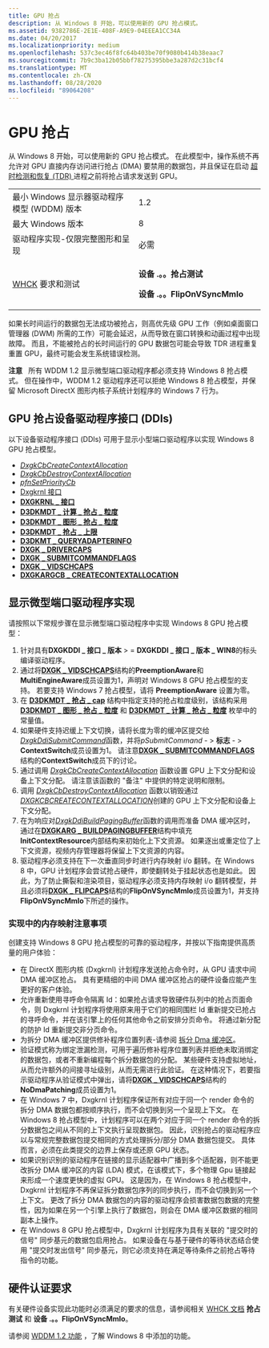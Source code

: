 ```yaml
---
title: GPU 抢占
description: 从 Windows 8 开始，可以使用新的 GPU 抢占模式。
ms.assetid: 9382786E-2E1E-408F-A9E9-04EEEA1CC34A
ms.date: 04/20/2017
ms.localizationpriority: medium
ms.openlocfilehash: 537c3ec46f8fc64b403be70f9080b414b38eaac7
ms.sourcegitcommit: 7b9c3ba12b05bbf78275395bbe3a287d2c31bcf4
ms.translationtype: MT
ms.contentlocale: zh-CN
ms.lasthandoff: 08/28/2020
ms.locfileid: "89064208"
---
```

# <a name="gpu-preemption"></a>GPU 抢占


从 Windows 8 开始，可以使用新的 GPU 抢占模式。 在此模型中，操作系统不再允许对 GPU 直接内存访问进行抢占 (DMA) 要禁用的数据包，并且保证在启动 [超时检测和恢复 (TDR) ](timeout-detection-and-recovery.md) 进程之前将抢占请求发送到 GPU。

<table>
<colgroup>
<col width="50%" />
<col width="50%" />
</colgroup>
<tbody>
<tr class="odd">
<td align="left">最小 Windows 显示器驱动程序模型 (WDDM) 版本</td>
<td align="left">1.2</td>
</tr>
<tr class="even">
<td align="left">最大 Windows 版本</td>
<td align="left">8</td>
</tr>
<tr class="odd">
<td align="left">驱动程序实现-仅限完整图形和呈现</td>
<td align="left">必需</td>
</tr>
<tr class="even">
<td align="left"><a href="https://docs.microsoft.com/windows-hardware/test/hlk/windows-hardware-lab-kit" data-raw-source="[WHCK](/windows-hardware/test/hlk/windows-hardware-lab-kit)">WHCK</a> 要求和测试</td>
<td align="left"><p><strong>设备 .。。抢占测试</strong></p>
<p><strong>设备 .。。FlipOnVSyncMmIo</strong></p></td>
</tr>
</tbody>
</table>

 

如果长时间运行的数据包无法成功被抢占，则高优先级 GPU 工作（例如桌面窗口管理器 (DWM) 所需的工作）可能会延迟，从而导致在窗口转换和动画过程中出现故障。 而且，不能被抢占的长时间运行的 GPU 数据包可能会导致 TDR 进程重复重置 GPU，最终可能会发生系统错误检测。

**注意**   所有 WDDM 1.2 显示微型端口驱动程序都必须支持 Windows 8 抢占模式。 但在操作中，WDDM 1.2 驱动程序还可以拒绝 Windows 8 抢占模型，并保留 Microsoft DirectX 图形内核子系统计划程序的 Windows 7 行为。

 

## <a name="span-idgpu_preemption_device_driver_interfaces__ddis_spanspan-idgpu_preemption_device_driver_interfaces__ddis_spanspan-idgpu_preemption_device_driver_interfaces__ddis_spangpu-preemption-device-driver-interfaces-ddis"></a><span id="GPU_preemption_device_driver_interfaces__DDIs_"></span><span id="gpu_preemption_device_driver_interfaces__ddis_"></span><span id="GPU_PREEMPTION_DEVICE_DRIVER_INTERFACES__DDIS_"></span>GPU 抢占设备驱动程序接口 (DDIs) 


以下设备驱动程序接口 (DDIs) 可用于显示小型端口驱动程序以实现 Windows 8 GPU 抢占模型。

-   [*DxgkCbCreateContextAllocation*](/windows-hardware/drivers/ddi/d3dkmddi/nc-d3dkmddi-dxgkcb_createcontextallocation)
-   [*DxgkCbDestroyContextAllocation*](/windows-hardware/drivers/ddi/d3dkmddi/nc-d3dkmddi-dxgkcb_destroycontextallocation)
-   [*pfnSetPriorityCb*](/windows-hardware/drivers/ddi/d3dumddi/nc-d3dumddi-pfnd3dddi_setprioritycb)
-   [Dxgkrnl 接口](/windows-hardware/drivers/ddi/index)
-   [**DXGKRNL \_ 接口**](/windows-hardware/drivers/ddi/dispmprt/ns-dispmprt-_dxgkrnl_interface)
-   [**D3DKMDT \_ 计算 \_ 抢占 \_ 粒度**](/windows-hardware/drivers/ddi/d3dkmdt/ne-d3dkmdt-_d3dkmdt_compute_preemption_granularity)
-   [**D3DKMDT \_ 图形 \_ 抢占 \_ 粒度**](/windows-hardware/drivers/ddi/d3dkmdt/ne-d3dkmdt-_d3dkmdt_graphics_preemption_granularity)
-   [**D3DKMDT \_ 抢占 \_ 上限**](/windows-hardware/drivers/ddi/d3dkmdt/ns-d3dkmdt-_d3dkmdt_preemption_caps)
-   [**D3DKMT \_ QUERYADAPTERINFO**](/windows-hardware/drivers/ddi/d3dkmthk/ns-d3dkmthk-_d3dkmt_queryadapterinfo)
-   [**DXGK \_ DRIVERCAPS**](/windows-hardware/drivers/ddi/d3dkmddi/ns-d3dkmddi-_dxgk_drivercaps)
-   [**DXGK \_ SUBMITCOMMANDFLAGS**](/windows-hardware/drivers/ddi/d3dkmddi/ns-d3dkmddi-_dxgk_submitcommandflags)
-   [**DXGK \_ VIDSCHCAPS**](/windows-hardware/drivers/ddi/d3dkmddi/ns-d3dkmddi-_dxgk_vidschcaps)
-   [**DXGKARGCB \_ CREATECONTEXTALLOCATION**](/windows-hardware/drivers/ddi/d3dkmddi/ns-d3dkmddi-_dxgkargcb_createcontextallocation)

## <a name="span-iddisplay_miniport_driver_implementationspanspan-iddisplay_miniport_driver_implementationspanspan-iddisplay_miniport_driver_implementationspandisplay-miniport-driver-implementation"></a><span id="Display_miniport_driver_implementation"></span><span id="display_miniport_driver_implementation"></span><span id="DISPLAY_MINIPORT_DRIVER_IMPLEMENTATION"></span>显示微型端口驱动程序实现


请按照以下常规步骤在显示微型端口驱动程序中实现 Windows 8 GPU 抢占模型：

1.  针对具有**DXGKDDI \_ 接口 \_ 版本** &gt; =  **DXGKDDI \_ 接口 \_ 版本 \_ WIN8**的标头编译驱动程序。
2.  通过将[**DXGK \_ VIDSCHCAPS**](/windows-hardware/drivers/ddi/d3dkmddi/ns-d3dkmddi-_dxgk_vidschcaps)结构的**PreemptionAware**和**MultiEngineAware**成员设置为1，声明对 Windows 8 GPU 抢占模型的支持。 若要支持 Windows 7 抢占模型，请将 **PreemptionAware** 设置为零。
3.  在 [**D3DKMDT \_ 抢占 \_ cap**](/windows-hardware/drivers/ddi/d3dkmdt/ns-d3dkmdt-_d3dkmdt_preemption_caps) 结构中指定支持的抢占粒度级别，该结构采用 [**D3DKMDT \_ 图形 \_ 抢占 \_ 粒度**](/windows-hardware/drivers/ddi/d3dkmdt/ne-d3dkmdt-_d3dkmdt_graphics_preemption_granularity) 和 [**D3DKMDT \_ 计算 \_ 抢占 \_ 粒度**](/windows-hardware/drivers/ddi/d3dkmdt/ne-d3dkmdt-_d3dkmdt_compute_preemption_granularity) 枚举中的常量值。
4.  如果硬件支持迟缓上下文切换，请将长度为零的缓冲区提交给[*DxgkDdiSubmitCommand*](/windows-hardware/drivers/ddi/d3dkmddi/nc-d3dkmddi-dxgkddi_submitcommand)函数，并将*pSubmitCommand* - &gt; **标志** - &gt; **ContextSwitch**成员设置为1。 请注意[**DXGK \_ SUBMITCOMMANDFLAGS**](/windows-hardware/drivers/ddi/d3dkmddi/ns-d3dkmddi-_dxgk_submitcommandflags)结构的**ContextSwitch**成员下的讨论。
5.  通过调用 [*DxgkCbCreateContextAllocation*](/windows-hardware/drivers/ddi/d3dkmddi/nc-d3dkmddi-dxgkcb_createcontextallocation) 函数设置 GPU 上下文分配和设备上下文分配。 请注意该函数的 "备注" 中提供的特定说明和限制。
6.  调用 [*DxgkCbDestroyContextAllocation*](/windows-hardware/drivers/ddi/d3dkmddi/nc-d3dkmddi-dxgkcb_destroycontextallocation) 函数以销毁通过 [*DXGKCBCREATECONTEXTALLOCATION*](/windows-hardware/drivers/ddi/d3dkmddi/nc-d3dkmddi-dxgkcb_createcontextallocation)创建的 GPU 上下文分配和设备上下文分配。
7.  在为响应对[*DxgkDdiBuildPagingBuffer*](/windows-hardware/drivers/ddi/d3dkmddi/nc-d3dkmddi-dxgkddi_buildpagingbuffer)函数的调用而准备 DMA 缓冲区时，通过在[**DXGKARG \_ BUILDPAGINGBUFFER**](/windows-hardware/drivers/ddi/d3dkmddi/ns-d3dkmddi-_dxgkarg_buildpagingbuffer)结构中填充**InitContextResource**内部结构来初始化上下文资源。 如果逐出或重定位了上下文资源，视频内存管理器将保留上下文资源的内容。
8.  驱动程序必须支持在下一次垂直同步时进行内存映射 i/o 翻转。在 Windows 8 中，GPU 计划程序会尝试抢占硬件，即使翻转处于挂起状态也是如此。 因此，为了防止撕裂和渲染项目，驱动程序必须支持内存映射 i/o 翻转模型，并且必须将[**DXGK \_ FLIPCAPS**](/windows-hardware/drivers/ddi/d3dkmddi/ns-d3dkmddi-_dxgk_flipcaps)结构的**FlipOnVSyncMmIo**成员设置为1，并支持**FlipOnVSyncMmIo**下所述的操作。

### <a name="span-idmemory_mapping_considerations_in_your_implementationspanspan-idmemory_mapping_considerations_in_your_implementationspanspan-idmemory_mapping_considerations_in_your_implementationspanmemory-mapping-considerations-in-your-implementation"></a><span id="Memory_mapping_considerations_in_your_implementation"></span><span id="memory_mapping_considerations_in_your_implementation"></span><span id="MEMORY_MAPPING_CONSIDERATIONS_IN_YOUR_IMPLEMENTATION"></span>实现中的内存映射注意事项

创建支持 Windows 8 GPU 抢占模型的可靠的驱动程序，并按以下指南提供高质量的用户体验：

-   在 DirectX 图形内核 (Dxgkrnl) 计划程序发送抢占命令时，从 GPU 请求中间 DMA 缓冲区抢占。 具有更精细的中间 DMA 缓冲区抢占的硬件设备应能产生更好的客户体验。
-   允许重新使用寻呼命令隔离 Id：如果抢占请求导致硬件队列中的抢占页面命令，则 Dxgkrnl 计划程序将使用原来用于它们的相同围栏 Id 重新提交已抢占的寻呼命令，并在该引擎上的任何其他命令之前安排分页命令。 将通过新分配的防护 Id 重新提交非分页命令。
-   为拆分 DMA 缓冲区提供修补程序位置列表-请参阅 [拆分 Dma 缓冲区](splitting-a-dma-buffer.md)。
-   验证模式称为绑定泄漏检测，可用于遍历修补程序位置列表并拒绝未取消绑定的数据包，或者不重新编程每个拆分数据包的分配。 某些硬件支持虚拟地址，从而允许额外的间接寻址级别，从而无需进行此验证。 在这种情况下，若要指示驱动程序从验证模式中弹出，请将[**DXGK \_ VIDSCHCAPS**](/windows-hardware/drivers/ddi/d3dkmddi/ns-d3dkmddi-_dxgk_vidschcaps)结构的**NoDmaPatching**成员设置为1。
-   在 Windows 7 中，Dxgkrnl 计划程序保证所有对应于同一个 render 命令的拆分 DMA 数据包都按顺序执行，而不会切换到另一个呈现上下文。 在 Windows 8 抢占模型中，计划程序可以在两个对应于同一个 render 命令的拆分数据包之间从不同的上下文执行呈现数据包。 因此，识别抢占的驱动程序应以与常规完整数据包提交相同的方式处理拆分/部分 DMA 数据包提交。 具体而言，必须在此类提交的边界上保存或还原 GPU 状态。
-   如果识别识别的驱动程序在链接的显示适配器中广播到多个适配器，则不能更改拆分 DMA 缓冲区的内容 (LDA) 模式，在该模式下，多个物理 Gpu 链接起来形成一个速度更快的虚拟 GPU。 这是因为，在 Windows 8 抢占模型中，Dxgkrnl 计划程序不再保证拆分数据包序列的同步执行，而不会切换到另一个上下文。 更改了拆分 DMA 数据包的内容的驱动程序会损害数据包数据的完整性，因为如果在另一个引擎上执行了数据包，则会在 DMA 缓冲区数据的相同副本上操作。
-   在 Windows 8 GPU 抢占模型中，Dxgkrnl 计划程序为具有关联的 "提交时的信号" 同步基元的数据包启用抢占。 如果设备在与基于硬件的等待状态结合使用 "提交时发出信号" 同步基元，则它必须支持在满足等待条件之前抢占等待指令的功能。

## <a name="span-idhardware_certification_requirementsspanspan-idhardware_certification_requirementsspanspan-idhardware_certification_requirementsspanhardware-certification-requirements"></a><span id="Hardware_certification_requirements"></span><span id="hardware_certification_requirements"></span><span id="HARDWARE_CERTIFICATION_REQUIREMENTS"></span>硬件认证要求


有关硬件设备实现此功能时必须满足的要求的信息，请参阅相关 [WHCK 文档](/windows-hardware/test/hlk/windows-hardware-lab-kit) **抢占测试** 和 **设备 .。。FlipOnVSyncMmIo**。

请参阅 [WDDM 1.2 功能](wddm-v1-2-features.md) ，了解 Windows 8 中添加的功能。

 

